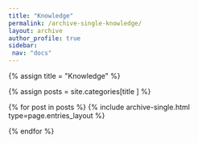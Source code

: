 ```yaml
---
title: "Knowledge"
permalink: /archive-single-knowledge/
layout: archive
author_profile: true
sidebar:
 nav: "docs"
---
```




{% assign title = "Knowledge" %}

{% assign posts = site.categories[title ] %} 

{% for post in posts %} {% include archive-single.html type=page.entries_layout %}

{% endfor %}

